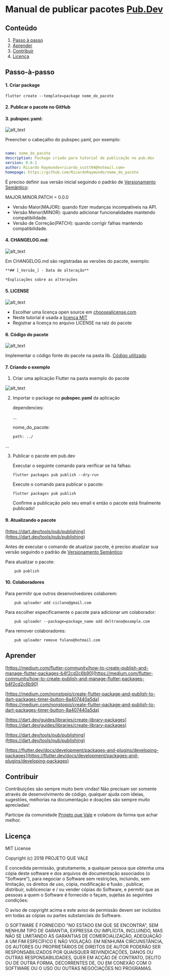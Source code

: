 
# Manual de publicar pacotes [Pub.Dev](https://pub.dev/)


## **Conteúdo**

1. [Passo à passo](#passo-à-passo)
2. [Aprender](#aprender)
3. [Contribuir](#contribuir)
4. [Licença](#licença)

## Passo-à-passo

#### 1. Criar package

  ```
  flutter create --template=package nome_do_pacote
  ```


#### 2.  Publicar o pacote no GitHub

    

#### 3.  pubspec.yaml:





![alt_text](assets/image1.png "image_tooltip")



Preencher o cabeçalho do pubspec.yaml, por exemplo:
```.yaml

name: nome_do_pacote
description: Package criado para tutorial de publicação no pub.dev
version: 0.0.1
author: Ricardo Raymundo<ricardo_scott94@hotmail.com>
homepage: https://github.com/RicardoRaymundo/nome_do_pacote
```
É preciso definir sua versão inicial seguindo o padrão de [Versionamento Semântico](https://semver.org/lang/pt-BR/):

MAJOR.MINOR.PATCH = 0.0.0



*   Versão Maior(MAJOR): quando fizer mudanças incompatíveis na API.
*   Versão Menor(MINOR): quando adicionar funcionalidades mantendo compatibilidade.
*   Versão de Correção(PATCH): quando corrigir falhas mantendo compatibilidade.

 




#### 4.  CHANGELOG.md:



![alt_text](assets/image4.png "image_tooltip")


Em CHANGELOG.md são registradas as versões do pacote, exemplo:
```.markdown
**## [_Versão_] - Data de alteração**

*Explicações sobre as alterações
```


#### 5.  LICENSE


![alt_text](assets/image5.png "image_tooltip")


*   Escolher uma licença open source em [choosealicense.com](https://choosealicense.com/) 
*   Neste tutorial é usada a [licença MIT](https://choosealicense.com/licenses/mit/)
*   Registrar a licença no arquivo LICENSE na raiz do pacote
#### 6.  Código do pacote





![alt_text](assets/image3.png "image_tooltip")


Implementar o código fonte do pacote na pasta lib. [Código utilizado](https://gist.github.com/onatcipli/fa4d7d9c33d07067de62241dae98b5ea#file-custom_alert_box-dart)



#### 7.  Criando o exemplo
 1. Criar uma aplicação Flutter na pasta exemplo do pacote




![alt_text](assets/image2.png "image_tooltip")




2. Importar o package no **pubspec.yaml** da aplicação

    dependencies:


     ...


     nome_do_pacote:


       path: ../


...  



3.  Publicar o pacote em pub.dev 

    Executar o seguinte comando para verificar se há falhas:


    ```
    flutter packages pub publish --dry-run
    ```



    Execute o comando para publicar o pacote:


    ```
    flutter packages pub publish
    ```



    Confirme a publicação pelo seu email e então o pacote está finalmente publicado!

#### 9. Atualizando o pacote

   [https://dart.dev/tools/pub/publishing](https://dart.dev/tools/pub/publishing)


   Antes de executar o comando de atualizar pacote, é preciso atualizar sua versão seguindo o padrão de [Versionamento Semântico](https://semver.org/lang/pt-BR/):


Para atualizar o pacote:


```
    pub publish
```



#### 10. Colaboradores

Para permitir que outros desenvolvedores colaborem:


```
    pub uploader add ciclano@gmail.com
```



   Para escolher especificamente o pacote para adicionar um colaborador:


```
    pub uploader --package=package_name add deltrano@example.com
```



   Para remover colaboradores:


```
    pub uploader remove fulano@hotmail.com
```



## **Aprender**

[https://medium.com/flutter-community/how-to-create-publish-and-manage-flutter-packages-b4f2cd2c6b90](https://medium.com/flutter-community/how-to-create-publish-and-manage-flutter-packages-b4f2cd2c6b90)

[https://medium.com/nonstopio/create-flutter-package-and-publish-to-dart-packages-timer-button-8a407440a5da](https://medium.com/nonstopio/create-flutter-package-and-publish-to-dart-packages-timer-button-8a407440a5da)

[https://dart.dev/guides/libraries/create-library-packages](https://dart.dev/guides/libraries/create-library-packages)

[https://dart.dev/tools/pub/publishing](https://dart.dev/tools/pub/publishing)

[https://flutter.dev/docs/development/packages-and-plugins/developing-packages](https://flutter.dev/docs/development/packages-and-plugins/developing-packages)


## **Contribuir**

Contribuições são sempre muito bem vindas! Não precisam ser somente através de desenvolvimento de código, qualquer ajuda com ideias, sugestões, melhorias na documentação e doações são sempre muito apreciadas!

Participe da comunidade [Projeto que Vale](http://www.projetoquevale.com.br/) e colabore da forma que achar melhor.


## **Licença**

MIT License

Copyright (c) 2018 PROJETO QUE VALE

É concedida permissão, gratuitamente, a qualquer pessoa que obtenha uma cópia deste software e dos arquivos de documentação associados (o "Software"), para negociar o Software sem restrições, incluindo, sem limitação, os direitos de uso, cópia, modificação e fusão , publicar, distribuir, sublicenciar e / ou vender cópias do Software, e permitir que as pessoas a quem o Software é fornecido o façam, sujeitas às seguintes condições:

O aviso de copyright acima e este aviso de permissão devem ser incluídos em todas as cópias ou partes substanciais do Software.

O SOFTWARE É FORNECIDO "NO ESTADO EM QUE SE ENCONTRA", SEM NENHUM TIPO DE GARANTIA, EXPRESSA OU IMPLÍCITA, INCLUINDO, MAS NÃO SE LIMITANDO ÀS GARANTIAS DE COMERCIALIZAÇÃO, ADEQUAÇÃO A UM FIM ESPECÍFICO E NÃO VIOLAÇÃO. EM NENHUMA CIRCUNSTÂNCIA, OS AUTORES OU PROPRIETÁRIOS DE DIREITOS DE AUTOR PODERÃO SER RESPONSABILIZADOS POR QUAISQUER REIVINDICAÇÕES, DANOS OU OUTRAS RESPONSABILIDADES, QUER EM ACÇÃO DE CONTRATO, DELITO OU DE OUTRA FORMA, DECORRENTES DE, OU EM CONEXÃO COM O SOFTWARE OU O USO OU OUTRAS NEGOCIAÇÕES NO PROGRAMAS.


<!-- Docs to Markdown version 1.0β17 -->
